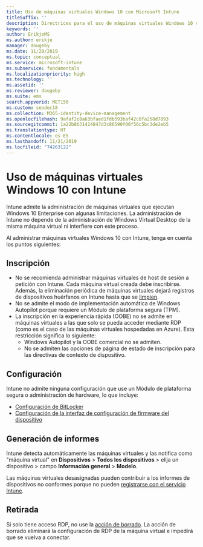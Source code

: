 ```yaml
---
title: Uso de máquinas virtuales Windows 10 con Microsoft Intune
titleSuffix: ''
description: Directrices para el uso de máquinas virtuales Windows 10 con Microsoft Intune
keywords: ''
author: ErikjeMS
ms.author: erikje
manager: dougeby
ms.date: 11/20/2019
ms.topic: conceptual
ms.service: microsoft-intune
ms.subservice: fundamentals
ms.localizationpriority: high
ms.technology: ''
ms.assetid: ''
ms.reviewer: dougeby
ms.suite: ems
search.appverid: MET150
ms.custom: seodec18
ms.collection: M365-identity-device-management
ms.openlocfilehash: 9afaf2c8a63bfaed1fdb593baf42c8fa258d7893
ms.sourcegitcommit: 1a22b8b31424847d3c86590f00f56c5bc3de2eb5
ms.translationtype: HT
ms.contentlocale: es-ES
ms.lasthandoff: 11/21/2019
ms.locfileid: "74263122"
---
```

# <a name="using-windows-10-virtual-machines-with-intune"></a>Uso de máquinas virtuales Windows 10 con Intune

Intune admite la administración de máquinas virtuales que ejecutan Windows 10 Enterprise con algunas limitaciones. La administración de Intune no depende de la administración de Windows Virtual Desktop de la misma máquina virtual ni interfiere con este proceso.

Al administrar máquinas virtuales Windows 10 con Intune, tenga en cuenta los puntos siguientes:

## <a name="enrollment"></a>Inscripción
- No se recomienda administrar máquinas virtuales de host de sesión a petición con Intune. Cada máquina virtual creada debe inscribirse. Además, la eliminación periódica de máquinas virtuales dejará registros de dispositivos huérfanos en Intune hasta que se [limpien](../remote-actions/devices-wipe.md#automatically-delete-devices-with-cleanup-rules). 
- No se admite el modo de implementación automática de Windows Autopilot porque requiere un Módulo de plataforma segura (TPM). 
- La inscripción en la experiencia rápida (OOBE) no se admite en máquinas virtuales a las que solo se pueda acceder mediante RDP (como es el caso de las máquinas virtuales hospedadas en Azure). Esta restricción significa lo siguiente:
    - Windows Autopilot y la OOBE comercial no se admiten.
    - No se admiten las opciones de página de estado de inscripción para las directivas de contexto de dispositivo.

## <a name="configuration"></a>Configuración
Intune no admite ninguna configuración que use un Módulo de plataforma segura o administración de hardware, lo que incluye:
- [Configuración de BitLocker](../configuration/device-profiles.md#endpoint-protection)
- [Configuración de la interfaz de configuración de firmware del dispositivo](../configuration/device-profiles.md#device-firmware-configuration-interface)

## <a name="reporting"></a>Generación de informes
Intune detecta automáticamente las máquinas virtuales y las notifica como "máquina virtual" en **Dispositivos** > **Todos los dispositivos** > elija un dispositivo > campo **Información general** > **Modelo**. 

Las máquinas virtuales desasignadas pueden contribuir a los informes de dispositivos no conformes porque no pueden [registrarse con el servicio Intune](../configuration/device-profile-troubleshoot.md#how-long-does-it-take-for-devices-to-get-a-policy-profile-or-app-after-they-are-assigned).

## <a name="retirement"></a>Retirada
Si solo tiene acceso RDP, no use la [acción de borrado](../remote-actions/devices-wipe.md#wipe). La acción de borrado eliminará la configuración de RDP de la máquina virtual e impedirá que se vuelva a conectar.


